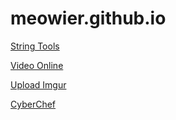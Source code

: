 # meowier.github.io

[String Tools](/string-tools)

[Video Online](/video)

[Upload Imgur](/upload)

[CyberChef](/CyberChef)

